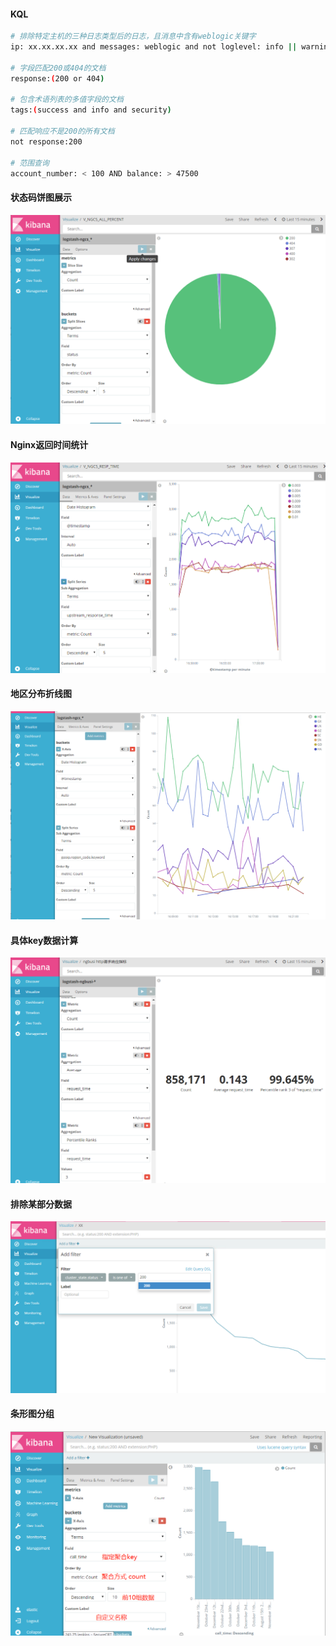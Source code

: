 #### KQL
```bash
# 排除特定主机的三种日志类型后的日志，且消息中含有weblogic关键字
ip: xx.xx.xx.xx and messages: weblogic and not loglevel: info || warning || notice 

# 字段匹配200或404的文档
response:(200 or 404)

# 包含术语列表的多值字段的文档
tags:(success and info and security)

# 匹配响应不是200的所有文档
not response:200

# 范围查询
account_number: < 100 AND balance: > 47500
```
#### 状态码饼图展示
![饼图状态码](Docs/Images/饼图状态码.png)
#### Nginx返回时间统计
![Nginx返回时间统计](Docs/Images/Nginx返回时间统计.png)
#### 地区分布折线图
![地区分布折线图](Docs/Images/地区分布折线图.png)
#### 具体key数据计算
![具体key数据计算](Docs/Images/具体key数据计算.png)
#### 排除某部分数据
![排除某部分数据](Docs/Images/排除某部分数据.png)
#### 条形图分组
![条形图分组](Docs/Images/条形图分组.png)
